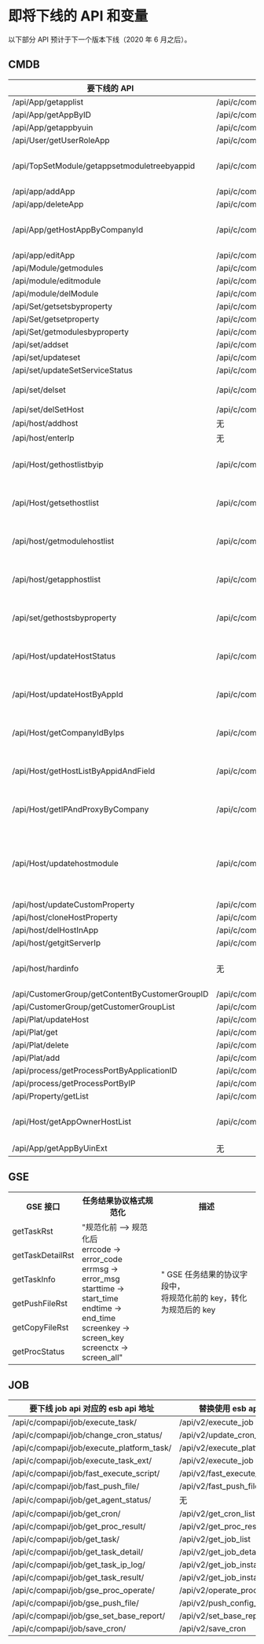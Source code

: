 # 即将下线的 API 和变量

以下部分 API 预计于下一个版本下线（2020 年 6 月之后）。

## CMDB

| 要下线的 API                                   | 要下线 API 对应的地址                               | 替换使用地址                                                 |
| ---------------------------------------------- | --------------------------------------------------- | ------------------------------------------------------------ |
| /api/App/getapplist                            | /api/c/compapi/cc/get_app_list/                     | /api/c/compapi/v2/cc/search_business/                        |
| /api/App/getAppByID                            | /api/c/compapi/cc/get_app_by_id/                    | /api/c/compapi/v2/cc/search_business/                        |
| /api/App/getappbyuin                           | /api/c/compapi/cc/get_app_by_user/                  | /api/c/compapi/v2/cc/search_business/                        |
| /api/User/getUserRoleApp                       | /api/c/compapi/cc/get_app_by_user_role/             | /api/c/compapi/v2/cc/search_business/                        |
| /api/TopSetModule/getappsetmoduletreebyappid   | /api/c/compapi/cc/get_topo_tree_by_app_id/          | 查询业务下的主机          /v2/cc/list_biz_hosts/          在所有业务中主机查询          /v2/cc/list_hosts_without_biz/          获取主机与拓扑的关系          /v2/cc/find_host_topo_relation |
| /api/app/addApp                                | /api/c/compapi/cc/add_app/                          | /api/c/compapi/v2/cc/create_business/                        |
| /api/app/deleteApp                             | /api/c/compapi/cc/del_app/                          | /api/c/compapi/v2/cc/delete_business/                        |
| /api/App/getHostAppByCompanyId                 | /api/c/compapi/cc/get_host_by_company_id/           | 查询业务下的主机          /v2/cc/list_biz_hosts/          在所有业务中主机查询          /v2/cc/list_hosts_without_biz/          获取主机与拓扑的关系          /v2/cc/find_host_topo_relation |
| /api/app/editApp                               | /api/c/compapi/cc/edit_app/                         | /api/c/compapi/v2/cc/update_business/                        |
| /api/Module/getmodules                         | /api/c/compapi/cc/get_modules/                      | /api/c/compapi/v2/cc/search_module/                          |
| /api/module/editmodule                         | /api/c/compapi/cc/update_module_property/           | /api/c/compapi/v2/cc/update_module/                          |
| /api/module/delModule                          | /api/c/compapi/cc/del_module/                       | /api/c/compapi/v2/cc/delete_module/                          |
| /api/Set/getsetsbyproperty                     | /api/c/compapi/cc/get_sets_by_property/             | /api/c/compapi/v2/cc/search_set/                             |
| /api/Set/getsetproperty                        | /api/c/compapi/cc/get_set_property/                 | /api/c/compapi/v2/cc/search_object_attribute/                |
| /api/Set/getmodulesbyproperty                  | /api/c/compapi/cc/get_modules_by_property/          | /api/c/compapi/v2/cc/search_module/                          |
| /api/set/addset                                | /api/c/compapi/cc/add_set                           | /api/c/compapi/v2/cc/create_set/                             |
| /api/set/updateset                             | /api/c/compapi/cc/update_set/                       | /api/c/compapi/v2/cc/update_set/                             |
| /api/set/updateSetServiceStatus                | /api/c/compapi/cc/update_set_service_status/        | /api/c/compapi/v2/cc/update_set/                             |
| /api/set/delset                                | /api/c/compapi/cc/del_set/                          | 批量删除:  /api/c/compapi/v2/cc/batch_delete_set/     删除单个: /api/c/compapi/v2/cc/delete_set/ |
| /api/set/delSetHost                            | /api/c/compapi/cc/del_set_host/                     |                                                              |
| /api/host/addhost                              | 无                                                  |                                                              |
| /api/host/enterIp                              | 无                                                  |                                                              |
| /api/Host/gethostlistbyip                      | /api/c/compapi/cc/get_host_list_by_ip/              | 查询业务下的主机          /v2/cc/list_biz_hosts/          在所有业务中主机查询          /v2/cc/list_hosts_without_biz/          获取主机与拓扑的关系          /v2/cc/find_host_topo_relation |
| /api/Host/getsethostlist                       | /api/c/compapi/cc/get_set_host_list/                | 查询业务下的主机          /v2/cc/list_biz_hosts/          在所有业务中主机查询          /v2/cc/list_hosts_without_biz/          获取主机与拓扑的关系          /v2/cc/find_host_topo_relation |
| /api/host/getmodulehostlist                    | /api/c/compapi/cc/get_module_host_list/             | 查询业务下的主机          /v2/cc/list_biz_hosts/          在所有业务中主机查询          /v2/cc/list_hosts_without_biz/          获取主机与拓扑的关系          /v2/cc/find_host_topo_relation |
| /api/host/getapphostlist                       | /api/c/compapi/cc/get_app_host_list/                | 查询业务下的主机          /v2/cc/list_biz_hosts/          在所有业务中主机查询          /v2/cc/list_hosts_without_biz/          获取主机与拓扑的关系          /v2/cc/find_host_topo_relation |
| /api/set/gethostsbyproperty                    | /api/c/compapi/cc/get_hosts_by_property/            | 查询业务下的主机          /v2/cc/list_biz_hosts/          在所有业务中主机查询          /v2/cc/list_hosts_without_biz/          获取主机与拓扑的关系          /v2/cc/find_host_topo_relation |
| /api/Host/updateHostStatus                     | /api/c/compapi/cc/update_gse_proxy_status/          | 查询业务下的主机          /v2/cc/list_biz_hosts/          在所有业务中主机查询          /v2/cc/list_hosts_without_biz/          获取主机与拓扑的关系          /v2/cc/find_host_topo_relation |
| /api/Host/updateHostByAppId                    | /api/c/compapi/cc/update_host_by_app_id/            | 查询业务下的主机     /v2/cc/list_biz_hosts/     在所有业务中主机查询     /v2/cc/list_hosts_without_biz/     获取主机与拓扑的关系     /v2/cc/find_host_topo_relation |
| /api/Host/getCompanyIdByIps                    | /api/c/compapi/cc/get_host_company_id/              | 查询业务下的主机          /v2/cc/list_biz_hosts/          在所有业务中主机查询          /v2/cc/list_hosts_without_biz/          获取主机与拓扑的关系          /v2/cc/find_host_topo_relation |
| /api/Host/getHostListByAppidAndField           | /api/c/compapi/cc/get_host_list_by_field/           | 查询业务下的主机          /v2/cc/list_biz_hosts/          在所有业务中主机查询          /v2/cc/list_hosts_without_biz/          获取主机与拓扑的关系          /v2/cc/find_host_topo_relation |
| /api/Host/getIPAndProxyByCompany               | /api/c/compapi/cc/get_ip_and_proxy_by_company/      | 查询业务下的主机          /v2/cc/list_biz_hosts/          在所有业务中主机查询          /v2/cc/list_hosts_without_biz/          获取主机与拓扑的关系          /v2/cc/find_host_topo_relation |
| /api/Host/updatehostmodule                     | /api/c/compapi/cc/update_host_module/               | 分情况替换：     在业务用户创建的模块做转移：      /api/c/compapi/v2/cc/transfer_host_module/       转移到故障机：     /api/c/compapi/v2/cc/transfer_host_to_faultmodule/     转移到空闲机：     /api/c/compapi/v2/cc/transfer_host_to_idlemodule/ |
| /api/host/updateCustomProperty                 | /api/c/compapi/cc/update_custom_property/           | /api/c/compapi/v2/cc/update_host/                            |
| /api/host/cloneHostProperty                    | /api/c/compapi/cc/clone_host_property/              | /api/c/compapi/v2/cc/clone_host_property/                    |
| /api/host/delHostInApp                         | /api/c/compapi/cc/del_host_in_app/                  |                                                              |
| /api/host/getgitServerIp                       | /api/c/compapi/cc/get_git_server_ip/                |                                                              |
| /api/host/hardinfo                             | 无                                                  | 查询业务下的主机          /v2/cc/list_biz_hosts/          在所有业务中主机查询          /v2/cc/list_hosts_without_biz/          获取主机与拓扑的关系          /v2/cc/find_host_topo_relation |
| /api/CustomerGroup/getContentByCustomerGroupID | /api/c/compapi/cc/get_content_by_customer_group_id/ | /api/c/compapi/v2/cc/get_custom_query_data/                  |
| /api/CustomerGroup/getCustomerGroupList        | /api/c/compapi/cc/get_customer_group_list           | /api/c/compapi/v2/cc/get_custom_query_detail/                |
| /api/Plat/updateHost                           | /api/c/compapi/cc/update_host_plat                  | /api/c/compapi/v2/cc/update_host/                            |
| /api/Plat/get                                  | /api/c/compapi/cc/get_plat_id/                      | /v2/cc/search_cloud_area                                     |
| /api/Plat/delete                               | /api/c/compapi/cc/del_plat/                         | /v2/cc/delete_cloud_area                                     |
| /api/Plat/add                                  | /api/c/compapi/cc/add_plat_id/                      | /v2/cc/create_cloud_area                                     |
| /api/process/getProcessPortByApplicationID     | /api/c/compapi/cc/get_process_port_by_app_id/       |                                                              |
| /api/process/getProcessPortByIP                | /api/c/compapi/cc/get_process_port_by_ip/           |                                                              |
| /api/Property/getList                          | /api/c/compapi/cc/get_property_list/                | /api/c/compapi/v2/cc/search_object_attribute/                |
| /api/Host/getAppOwnerHostList                  | /api/c/compapi/cc/get_property_list/                | 查询业务下的主机          /v2/cc/list_biz_hosts/          在所有业务中主机查询          /v2/cc/list_hosts_without_biz/          获取主机与拓扑的关系          /v2/cc/find_host_topo_relation |
| /api/App/getAppByUinExt                        | 无                                                  | /api/c/compapi/v2/cc/search_business/                        |


## GSE

<table>
    <tr>
        <th> GSE 接口</th>
        <th>任务结果协议格式规范化</th>
        <th>描述</th>
    </tr>
    <tr>
        <td>getTaskRst</td>
        <td rowspan="7">"规范化前  --> 规范化后 <br>
			errcode  -> error_code<br>
			errmsg -> error_msg<br>
			starttime -> start_time<br>
			endtime  -> end_time<br>
			screenkey -> screen_key <br>
			screenctx -> screen_all"
		</td>
        <td rowspan="7">
            " GSE 任务结果的协议字段中，<br>
            将规范化前的 key，转化为规范后的 key
        </td>
    </tr>
    <tr>
        <td>getTaskDetailRst</td>
    </tr>
    <tr>
        <td>getTaskInfo</td>
    </tr>
    <tr>
        <td>getPushFileRst</td>
    </tr>
    <tr>
        <td>getCopyFileRst</td>
    </tr>
    <tr>
        <td>getProcStatus</td>
    </tr>
</table>


## JOB

| 要下线 job api 对应的 esb api 地址           | 替换使用 esb api 地址            |
| ----------------------------------------- | ------------------------------- |
| /api/c/compapi/job/execute_task/          | /api/v2/execute_job             |
| /api/c/compapi/job/change_cron_status/    | /api/v2/update_cron_status      |
| /api/c/compapi/job/execute_platform_task/ | /api/v2/execute_platform_job    |
| /api/c/compapi/job/execute_task_ext/      | /api/v2/execute_job             |
| /api/c/compapi/job/fast_execute_script/   | /api/v2/fast_execute_script     |
| /api/c/compapi/job/fast_push_file/        | /api/v2/fast_push_file          |
| /api/c/compapi/job/get_agent_status/      | 无                              |
| /api/c/compapi/job/get_cron/              | /api/v2/get_cron_list           |
| /api/c/compapi/job/get_proc_result/       | /api/v2/get_proc_result         |
| /api/c/compapi/job/get_task/              | /api/v2/get_job_list            |
| /api/c/compapi/job/get_task_detail/       | /api/v2/get_job_detail          |
| /api/c/compapi/job/get_task_ip_log/       | /api/v2/get_job_instance_log    |
| /api/c/compapi/job/get_task_result/       | /api/v2/get_job_instance_status |
| /api/c/compapi/job/gse_proc_operate/      | /api/v2/operate_process         |
| /api/c/compapi/job/gse_push_file/         | /api/v2/push_config_file        |
| /api/c/compapi/job/gse_set_base_report/   | /api/v2/set_base_report         |
| /api/c/compapi/job/save_cron/             | /api/v2/save_cron               |
